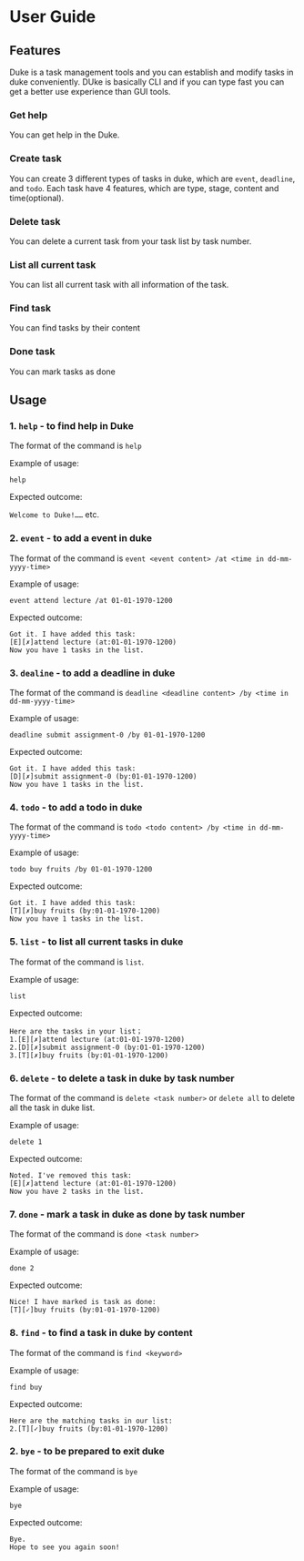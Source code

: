# User Guide

## Features 
Duke is a task management tools and you can establish and modify tasks in duke conveniently. 
DUke is basically CLI and if you can type fast you can get a better use experience than GUI 
tools. 

### Get help
You can get help in the Duke.
### Create task
You can create 3 different types of tasks in duke, which are `event`, `deadline`, and `todo`. 
Each task have 4 features, which are type, stage, content and time(optional).
### Delete task
You can delete a current task from your task list by task number.
### List all current task
You can list all current task with all information of the task.
### Find task
You can find tasks by their content
### Done task
You can mark tasks as done

### 
## Usage

### 1. `help` - to find help in Duke
The format of the command is `help`

Example of usage: 

`help`

Expected outcome:

`Welcome to Duke!……` etc.

### 2. `event` - to add a event in duke
The format of the command is `event <event content> /at <time in dd-mm-yyyy-time>`

Example of usage:

`event attend lecture /at 01-01-1970-1200`

Expected outcome:

```$xslt
Got it. I have added this task:
[E][✗]attend lecture (at:01-01-1970-1200)
Now you have 1 tasks in the list.
```

### 3. `dealine` - to add a deadline in duke
The format of the command is `deadline <deadline content> /by <time in dd-mm-yyyy-time>`

Example of usage:

`deadline submit assignment-0 /by 01-01-1970-1200`

Expected outcome:
```$xslt
Got it. I have added this task:
[D][✗]submit assignment-0 (by:01-01-1970-1200)
Now you have 1 tasks in the list.
```
### 4. `todo` - to add a todo in duke
The format of the command is `todo <todo content> /by <time in dd-mm-yyyy-time>`

Example of usage:

`todo buy fruits /by 01-01-1970-1200`

Expected outcome:
```$xslt
Got it. I have added this task:
[T][✗]buy fruits (by:01-01-1970-1200)
Now you have 1 tasks in the list.
```
### 5. `list` - to list all current tasks in duke
The format of the command is `list`.

Example of usage:

`list`

Expected outcome:
```$xslt
Here are the tasks in your list；
1.[E][✗]attend lecture (at:01-01-1970-1200)
2.[D][✗]submit assignment-0 (by:01-01-1970-1200)
3.[T][✗]buy fruits (by:01-01-1970-1200)
```

### 6. `delete` - to delete a task in duke by task number
The format of the command is `delete <task number>`
or `delete all` to delete all the task in duke list.

Example of usage:

`delete 1`

Expected outcome:
```$xslt
Noted. I've removed this task:
[E][✗]attend lecture (at:01-01-1970-1200)
Now you have 2 tasks in the list.
```

### 7. `done` - mark a task in duke as done by task number
The format of the command is `done <task number>`

Example of usage:

`done 2`

Expected outcome:
```$xslt
Nice! I have marked is task as done:
[T][✓]buy fruits (by:01-01-1970-1200)
```


### 8. `find` - to find a task in duke by content
The format of the command is `find <keyword>`

Example of usage:

`find buy`

Expected outcome:
```$xslt
Here are the matching tasks in our list:
2.[T][✓]buy fruits (by:01-01-1970-1200)
```

### 2. `bye` - to be prepared to exit duke 
The format of the command is `bye`

Example of usage:

`bye`

Expected outcome:
```$xslt
Bye.
Hope to see you again soon!
```